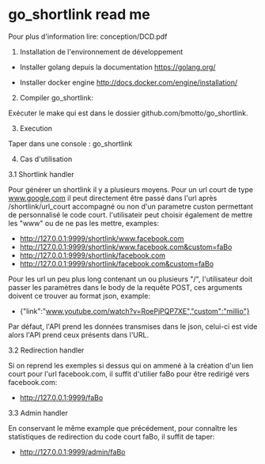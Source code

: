 # go_shortlink read me

Pour plus d'information lire: conception/DCD.pdf

1. Installation de l'environnement de développement

 - Installer golang depuis la documentation https://golang.org/

 - Installer docker engine http://docs.docker.com/engine/installation/

2. Compiler go_shortlink:

Exécuter le make qui est dans le dossier github.com/bmotto/go_shortlink.

3. Execution

Taper dans une console : go_shortlink

4. Cas d'utilisation

3.1 Shortlink handler

Pour générer un shortlink il y a plusieurs moyens. Pour un url court de type www.google.com il peut directement être passé dans l'url après /shortlink/url_court accompagné ou non d'un parametre custon permettant de personnalisé le code court. l'utilisateir peut choisir également de mettre les "www" ou de ne pas les mettre, examples:
 - http://127.0.0.1:9999/shortlink/www.facebook.com
 - http://127.0.0.1:9999/shortlink/www.facebook.com&custom=faBo
 - http://127.0.0.1:9999/shortlink/facebook.com
 - http://127.0.0.1:9999/shortlink/facebook.com&custom=faBo

Pour les url un peu plus long contenant un ou plusieurs "/", l'utilisateur doit passer les paramètres dans le body de la requête POST, ces arguments doivent ce trouver au format json, example:
 - {"link":"www.youtube.com/watch?v=RoePjPQP7XE","custom":"millio"}

Par défaut, l'API prend les données transmises dans le json, celui-ci est vide alors l'API prend ceux présents dans l'URL.

3.2 Redirection handler

Si on reprend les exemples si dessus qui on ammené à la création d'un lien court pour l'url facebook.com, il suffit d'utilier faBo pour être redirigé vers facebook.com:
  - http://127.0.0.1:9999/faBo

3.3 Admin handler

En conservant le même example que précédement, pour connaître les statistiques de redirection du code court faBo, il suffit de taper:
  - http://127.0.0.1:9999/admin/faBo
